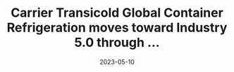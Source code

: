 ---
category:
- .nan
date: 2023-05-10
keyword_suggestion: wordpress management services
post_inspiration: https://www.ajot.com/news/carrier-transicold-global-container-refrigeration-moves-toward-industry-5.0-through-innovative-collaboration-with-robots
silot_terms: digital transformation
title: Carrier Transicold Global Container Refrigeration moves toward Industry 5.0
  through ...
---